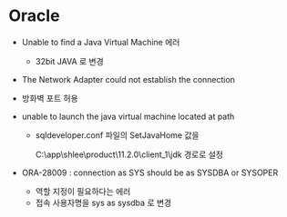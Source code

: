 # Oracle

- Unable to find a Java Virtual Machine 에러
  
  - 32bit JAVA 로 변경
- The Network Adapter could not establish the connection
  
- 방화벽 포트 허용
  
- unable to launch the java virtual machine located at path

  - sqldeveloper.conf 파일의 SetJavaHome 값을 

    C:\app\shlee\product\11.2.0\client_1\jdk 경로로 설정

- ORA-28009 : connection as SYS should be as SYSDBA or SYSOPER
  - 역할 지정이 필요하다는 에러
  - 접속 사용자명을 sys as sysdba 로 변경
